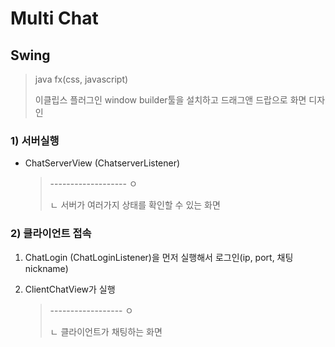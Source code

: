 # Multi Chat

## Swing

> java fx(css, javascript)
>
> 이클립스 플러그인 window builder툴을 설치하고 드래그앤 드랍으로 화면 디자인



### 1) 서버실행

- ChatServerView (ChatserverListener)

  > ------------------- ㅇ
  >
  > ㄴ 서버가 여러가지 상태를 확인할 수 있는 화면

### 2) 클라이언트 접속

1. ChatLogin (ChatLoginListener)을 먼저 실행해서 로그인(ip, port, 채팅nickname)

2. ClientChatView가 실행

   > ------------------ ㅇ
   >
   > ㄴ 클라이언트가 채팅하는 화면

   





